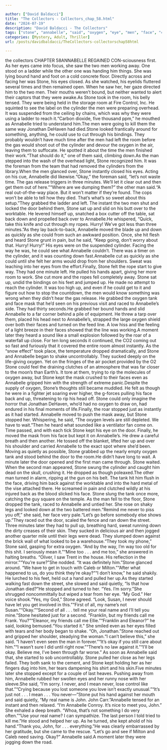 ```yaml
---

author: ["David Baldacci"]
title: "The Collectors - Collectors_chap_58.html"
date: "2024-07-19"
description: "David Baldacci - The Collectors"
tags: ["stone", "annabelle", "said", "oxygen", "eye", "men", "face", "cylinder", "could", "man", "away", "hand", "time", "room", "way", "okay", "let", "minute", "door", "back", "tank", "later", "kept", "two", "one"]
categories: [Mystery, Adult, Thriller]
url: /posts/davidbaldacci/TheCollectors-collectorschap58html

---
```


the collectors
CHAPTER 58ANNABELLE REGAINED CON-sciousness first. As her eyes came into focus, she saw the two men working away. One stood on a ladder while the other one was handing him things. She was lying bound hand and foot on a cold concrete floor. Directly across and facing her was Stone, his eyes closed. As she watched, his eyelids fluttered several times and then remained open. When he saw her, her gaze directed him to the two men. Their mouths weren’t bound, but neither wanted to alert their captors that they were awake.As Stone took in the room, his belly tensed. They were being held in the storage room at Fire Control, Inc. He squinted to see the label on the cylinder the men were preparing overhead. It was suspended from the ceiling by chains, which was why they were using a ladder to reach it.“Carbon dioxide, five thousand ppm,” he mouthed as Annabelle tried to understand him.The men were going to kill them the same way Jonathan DeHaven had died.Stone looked frantically around for something, anything, he could use to cut through his bindings. They probably wouldn’t have much time after the men had left the room before the gas would shoot out of the cylinder and devour the oxygen in the air, leaving them to suffocate. He spotted it about the time the men finished their work.“That should do it,” one of them said, climbing down.As the man stepped into the wash of the overhead light, Stone recognized him. It was the foreman from the team that had removed the cylinders from the library.When the men glanced over, Stone instantly closed his eyes. Acting on his cue, Annabelle did likewise.“Okay,” the foreman said, “let’s not waste time. The gas release triggers in three minutes. We’ll let it clear out and then get them out of here.”“Where are we dumping them?” the other man said.“A real out-of-the-way place. But it won’t matter if they’re found. The cops won’t be able to tell how they died. That’s what’s so sweet about this setup.”They grabbed the ladder and left. The instant the two men shut and locked the door behind them, Stone sat up and slid on his butt over to the worktable. He levered himself up, snatched a box cutter off the table, sat back down and propelled back over to Annabelle.He whispered, “Quick, take this knife and cut through my ropes. Hurry! We’ve got less than three minutes.”As they lay back-to-back, Annabelle moved the blade up and down as quickly as she could from such an awkward position. Once, she hit flesh and heard Stone grunt in pain, but he said, “Keep going, don’t worry about that. Hurry! Hurry!” His eyes were on the suspended cylinder. Facing the way he was, he could see what Annabelle couldn’t. There was a timer on the cylinder, and it was counting down fast.Annabelle cut as quickly as she could until she felt her arms would drop from her shoulders. Sweat was leaching into her eyes from the effort.Finally, Stone felt the rope start to give way. They had one minute left. He pulled his hands apart, giving her more room to work. She cut more and the ropes fell completely away. Stone sat up, undid the bindings on his feet and jumped up. He made no attempt to reach the cylinder. It was too high up, and even if he could get to it and figure out how to stop the countdown, the men would know something was wrong when they didn’t hear the gas release. He grabbed the oxygen tank and face mask that he’d seen on his previous visit and raced to Annabelle’s side. They had thirty seconds.He grabbed her bound hands and slid Annabelle to a far corner behind a pile of equipment. He threw a tarp over them, placed his head next to Annabelle’s, strapped the large oxygen shield over both their faces and turned on the feed line. A low hiss and the feeling of a light breeze in their faces showed that the line was working.A moment later they heard a sound like a small explosion followed by the roar of a waterfall up close. For ten long seconds it continued, the CO2 coming out so fast and furiously that it covered the entire room almost instantly. As the “snow effect” took place, the temperature dropped dramatically, and Stone and Annabelle began to shake uncontrollably. They sucked deeply on the life-giving oxygen. Yet on the fringes of the air pocket provided by the O2 Stone could feel the draining clutches of an atmosphere that was far closer to the moon’s than Earth’s. It tore at them, trying to rip the molecules of oxygen away, but Stone kept the mask crushed to their faces even as Annabelle gripped him with the strength of extreme panic.Despite the supply of oxygen, Stone’s thoughts still became muddled. He felt as though he were in a fighter jet soaring ever higher, the g-forces pulling his face back and up, threatening to rip his head off. Stone could only imagine the horror that Jonathan DeHaven, who’d had no oxygen to draw on, had endured in his final moments of life.Finally, the roar stopped just as instantly as it had started. Annabelle moved to push the mask away, but Stone stopped her. Whispering, he said, “The oxygen levels are still depleted. We have to wait.”Then he heard what sounded like a ventilator fan come on. Time passed, and with each tick Stone kept his eye on the door. Finally, he moved the mask from his face but kept it on Annabelle’s. He drew a careful breath and then another. He tossed off the blanket, lifted her up and over his shoulder and carried Annabelle to the exact spot where she’d been. Moving as quietly as possible, Stone grabbed up the nearly empty oxygen tank and stood behind the door to the room.He didn’t have long to wait. A minute later the door opened and the first man came through. Stone waited. When the second man appeared, Stone swung the cylinder and caught him dead on the skull, crushing it. He dropped as though poleaxed.The other man turned in alarm, ripping at the gun on his belt. The tank hit him flush in the face, driving him back against the worktable and into the hard metal of the vise attached there. He screamed in pain and clutched wildly at his injured back as the blood slicked his face. Stone slung the tank once more, catching the guy square on the temple. As the man fell to the floor, Stone dropped the tank, raced to Annabelle and untied her. She rose on shaky legs and looked down at the two battered men.“Remind me never to piss you off,” she said, her face very pale.“Let’s go before somebody else shows up.”They raced out the door, scaled the fence and ran down the street. Three minutes later they had to pull up, breathing hard, sweat running down the dirty creases of their skin. They sucked in delicious air and then jogged another quarter mile until their legs were dead. They slumped down against the brick wall of what looked to be a warehouse.“They took my phone,” Stone said, gasping for extra oxygen. “And by the way, I’m way too old for this shit. I seriously mean it.”“Mine too . . . and me too,” she answered in halting breaths. “Oliver, I saw Trent in the house. His reflection in the mirror.”“You’re sure?”She nodded. “It was definitely him.”Stone glanced around. “We have to get in touch with Caleb or Milton.”“After what happened to us, do you think they’re okay?”“I don’t know,” he said shakily. He lurched to his feet, held out a hand and pulled her up.As they started walking fast down the street, she slowed and said quietly, “Is that how Jonathan died?”He stopped and turned to her. “Yes. I’m sorry.”She shrugged noncommittally but wiped a tear from her eye. “My God.” Her voice shook.“Yes, my God,” Stone agreed. “Look, Susan, I never should have let you get involved in this.”“First of all, my name’s not Susan.”“Okay.”“Second of all . . . tell me your real name and I’ll tell you mine.”Stone hesitated just for a second. “Franklin, but my friends call me Frank. You?”“Eleanor, my friends call me Ellie.”“Franklin and Eleanor?” he said, looking bemused.“You started it.” She smiled even as her eyes filled with tears and her body began to shake. “Oh, Jonathan.”Stone reached out and gripped her shoulder, steadying the woman.“I can’t believe this,” she said. “I haven’t even seen the man in forever.”“It’s okay if you still care about him.”“I wasn’t sure I did until right now.”“There’s no law against it.”“I’ll be okay. Believe me, I’ve been through far worse.” As soon as Annabelle said that, she started to sob uncontrollably. Stone pulled her close as her legs failed. They both sank to the cement, and Stone kept holding her as her fingers dug into him, her tears dampening his shirt and his skin.Five minutes later she stopped except for a couple of last heaves. Pushing away from him, Annabelle rubbed her swollen eyes and her runny nose with her sleeve.She said, “I’m sorry. I never, and I mean never, lose control like that.”“Crying because you lost someone you love isn’t exactly unusual.”“It’s just not . . . I mean . . . You never—”Stone put his hand against her mouth and said quietly, “My real name is John. John Carr.”Annabelle tensed for an instant and then relaxed. “I’m Annabelle Conroy. It’s nice to meet you, John.” She exhaled a deep breath. “Whoa, that’s not something I do very often.”“Use your real name? I can sympathize. The last person I told tried to kill me.”He stood and helped her up. As he turned, she kept ahold of his hand.“Thank you, John, for . . . everything.”He was clearly embarrassed by her gratitude, but she came to the rescue. “Let’s go and see if Milton and Caleb need saving. Okay?” Annabelle said.A moment later they were jogging down the road.